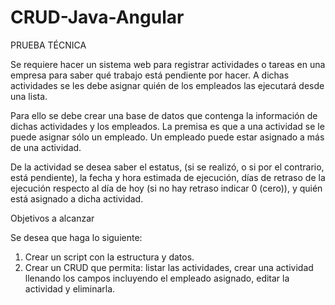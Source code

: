 # CRUD-Java-Angular

PRUEBA TÉCNICA

Se requiere hacer un sistema web para registrar actividades o tareas en una empresa para saber qué trabajo está pendiente por hacer. A dichas actividades se les debe asignar quién de los empleados las ejecutará desde una lista.

Para ello se debe crear una base de datos que contenga la información de dichas actividades y los empleados. La premisa es que a una actividad se le puede asignar sólo un empleado. Un empleado puede estar asignado a más de una actividad.

De la actividad se desea saber el estatus, (si se realizó, o si por el contrario, está pendiente), la fecha y hora estimada de ejecución, días de retraso de la ejecución respecto al día de hoy (si no hay retraso indicar 0 (cero)), y quién está asignado a dicha actividad.


Objetivos a alcanzar

Se desea que haga lo siguiente:

1.	Crear un script con la estructura y datos.
2.	Crear un CRUD que permita: listar las actividades, crear una actividad llenando los campos incluyendo el empleado asignado, editar la actividad y eliminarla.



